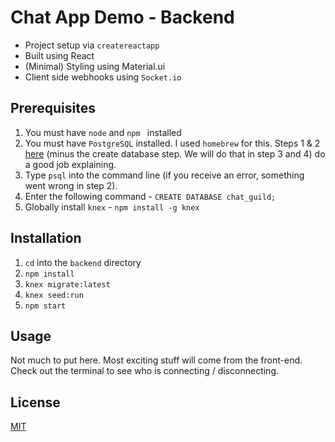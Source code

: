 # Chat App Demo - Backend

* Project setup via `createreactapp`
* Built using React
* (Minimal) Styling using Material.ui
* Client side webhooks using `Socket.io`

## Prerequisites

1. You must have `node` and `npm ` installed
2. You must have `PostgreSQL` installed. I used `homebrew` for this. Steps 1 & 2 [here](https://medium.com/@martinlasek/tutorial-how-to-use-postgresql-88cddc858d9f) (minus the create database step. We will do that in step 3 and 4) do a  good job explaining.
3. Type `psql` into the command line (if you receive an error, something went wrong in step 2).
4. Enter the following command - `CREATE DATABASE chat_guild;`
5. Globally install `knex` - `npm install -g knex`


## Installation

1. `cd` into the `backend` directory
2. `npm install`
3. `knex migrate:latest`
4. `knex seed:run`
5. `npm start`

## Usage

Not much to put here. Most exciting stuff will come from the front-end. Check out the terminal to see who is connecting / disconnecting.

## License
[MIT](https://choosealicense.com/licenses/mit/)